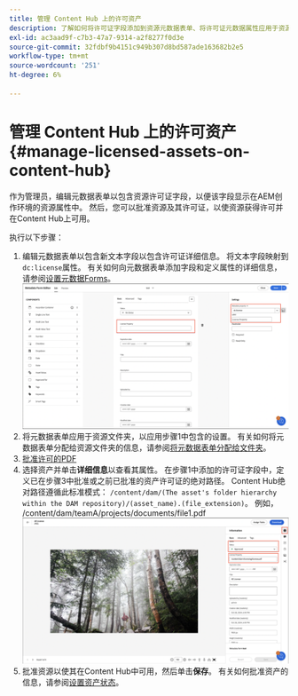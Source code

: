 ```yaml
---
title: 管理 Content Hub 上的许可资产
description: 了解如何将许可证字段添加到资源元数据表单、将许可证元数据属性应用于资源文件夹以及审批具有许可证的资源以供使用。
exl-id: ac3aad9f-c7b3-47a7-9314-a2f8277f0d3e
source-git-commit: 32fdbf9b4151c949b307d8bd587ade163682b2e5
workflow-type: tm+mt
source-wordcount: '251'
ht-degree: 6%

---
```


# 管理 Content Hub 上的许可资产 {#manage-licensed-assets-on-content-hub}

作为管理员，编辑元数据表单以包含资源许可证字段，以便该字段显示在AEM创作环境的资源属性中。 然后，您可以批准资源及其许可证，以使资源获得许可并在Content Hub上可用。

执行以下步骤：

1. 编辑元数据表单以包含新文本字段以包含许可证详细信息。 将文本字段映射到`dc:license`属性。 有关如何向元数据表单添加字段和定义属性的详细信息，请参阅[设置元数据Forms](/help/assets/metadata-assets-view.md#metadata-forms)。
   ![zip提取](/help/assets/assets/metadata-form-edit.png)
1. 将元数据表单应用于资源文件夹，以应用步骤1中包含的设置。 有关如何将元数据表单分配给资源文件夹的信息，请参阅[将元数据表单分配给文件夹](/help/assets/metadata-assets-view.md#metadata-forms)。
1. [批准许可的PDF](/help/assets/manage-organize-assets-view.md#set-asset-status)
1. 选择资产并单击&#x200B;**详细信息**&#x200B;以查看其属性。 在步骤1中添加的许可证字段中，定义已在步骤3中批准或之前已批准的资产许可证的绝对路径。 Content Hub绝对路径遵循此标准模式： `/content/dam/(The asset's folder hierarchy within the DAM repository)/(asset_name).(file_extension)`。 例如， /content/dam/teamA/projects/documents/file1.pdf
   ![绝对路径](/help/assets/assets/absolute-path.png)
1. 批准资源以使其在Content Hub中可用，然后单击&#x200B;**保存**。 有关如何批准资产的信息，请参阅[设置资产状态](/help/assets/manage-organize-assets-view.md#set-asset-status)。
